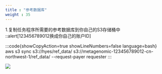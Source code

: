 ```yaml
---
title : "参考数据库"
weight : 35
---
```


1.复制任务程序所需要的参考数据库到你自己的S3存储桶中
::alert[123456789012换成你自己的账户ID]

:::code{showCopyAction=true showLineNumbers=false language=bash}
aws s3 sync s3://hyes/ref_data/ s3://metagenomic-123456789012-cn-northwest-1/ref_data/ --request-payer requester
:::


![](/static/notebook-refdata.png)
